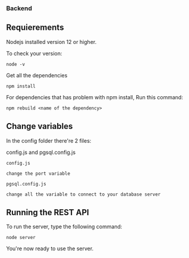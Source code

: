 ### Backend

## Requierements

Nodejs installed version 12 or higher.

To check your version:

```
node -v
```

Get all the dependencies

```
npm install
```

For dependencies that has problem with npm install,
Run this command:

```
npm rebuild <name of the dependency>
```
## Change variables

In the config folder there're 2 files:

config.js and pgsql.config.js

```
config.js

change the port variable
```
```
pgsql.config.js

change all the variable to connect to your database server
```

## Running the REST API

To run the server, type the following command:

```
node server
```

You're now ready to use the server.